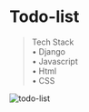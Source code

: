 # Todo-list
>Tech Stack<br>
• Django<br>
• Javascript<br>
• Html<br>
• CSS<br>

![todo-list](https://user-images.githubusercontent.com/63545211/152778952-c294b8be-c837-437f-9a8d-75cc67fb2944.png)

